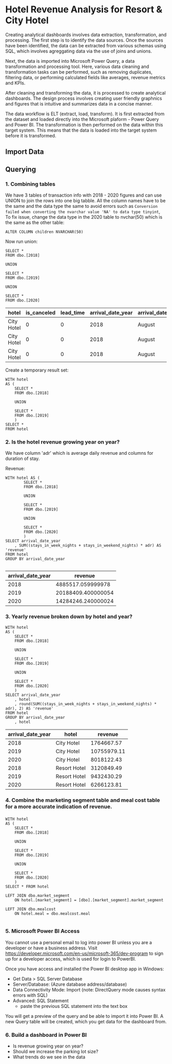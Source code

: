 # Hotel Revenue Analysis for Resort & City Hotel

Creating analytical dashboards involves data extraction, transformation, and processing. The first step is to identify the data sources. Once the sources have been identified, the data can be extracted from various schemas using SQL, which involves agreggating data via the use of joins and unions.

Next, the data is imported into Microsoft Power Query, a data transformation and processing tool. Here, various data cleaning and transformation tasks can be performed, such as removing duplicates, filtering data, or performing calculated fields like averages, revenue metrics and KPIs.

After cleaning and transforming the data, it is processed to create analytical dashboards. The design process involves creating user friendly graphnics and figures that is intuitive and summarizes data in a concise manner.

The data workflow is ELT (extract, load, transform). It is first extracted from the dataset and loaded directly into the Microsoft plaform - Power Query and Power BI. The transformation is then performed on the data within this target system. This means that the data is loaded into the target system before it is transformed.


## Import Data

## Querying

### 1. Combining tables ### 
We have 3 tables of transaction info with 2018 - 2020 figures and can use UNION to join the rows into one big tabble. All the column names have to be the same and the data type the same to avoid errors such as `Conversion failed when converting the nvarchar value 'NA' to data type tinyint`, 
` `
To fix issue, change the data type in the 2020 table to nvchar(50) which is the same as the other table: 
``` ALTER TABLE dbo.[2020]
ALTER COLUMN children NVARCHAR(50) 
```

Now run union: 
```
SELECT *
FROM dbo.[2018]

UNION

SELECT *
FROM dbo.[2019]

UNION

SELECT *
FROM dbo.[2020]

```
|hotel|is_canceled|lead_time|arrival_date_year|arrival_date_month|arrival_date_week_number|arrival_date_day_of_month|stays_in_weekend_nights|stays_in_week_nights|adults|children|babies|meal|country|market_segment|distribution_channel|is_repeated_guest|previous_cancellations|previous_bookings_not_canceled|reserved_room_type|assigned_room_type|booking_changes|deposit_type|agent|company|days_in_waiting_list|customer_type|adr|required_car_parking_spaces|total_of_special_requests|reservation_status|reservation_status_date|
|---|---|---|---|---|---|---|---|---|---|---|---|---|---|---|---|---|---|---|---|---|---|---|---|---|---|---|---|---|---|---|---|
|City Hotel|0|0|2018|August|31|1|0|1|2|0|0|BB|PRT|Direct|Direct|0|0|0|A|A|0|No Deposit|NULL|NULL|0|Transient|75|0|0|Check-Out|2018-08-02|
|City Hotel|0|0|2018|August|32|3|1|0|2|0|0|BB|PRT|Complementary|Direct|0|0|0|A|D|0|No Deposit|NULL|NULL|0|Transient|0|0|0|Check-Out|2018-08-04|
|City Hotel|0|0|2018|August|32|3|1|0|2|0|0|BB|PRT|Complementary|Direct|0|0|0|D|D|0|No Deposit|NULL|NULL|0|Transient|0|0|0|Check-Out|2018-08-04|


Create a temporary result set: 

```
WITH hotel
AS (
    SELECT *
    FROM dbo.[2018]
    
    UNION
    
    SELECT *
    FROM dbo.[2019]
    )
SELECT *
FROM hotel

```

### 2. Is the hotel revenue growing year on year? ### 

We have column 'adr' which is average daily revenue and columns for duration of stay. 

Revenue: 
``` 
WITH hotel AS (
        SELECT *
        FROM dbo.[2018]
        
        UNION
        
        SELECT *
        FROM dbo.[2019]
        
        UNION
        
        SELECT *
        FROM dbo.[2020]
        )
SELECT arrival_date_year
    , SUM((stays_in_week_nights + stays_in_weekend_nights) * adr) AS 'revenue'
FROM hotel
GROUP BY arrival_date_year


```


|arrival_date_year|revenue|
|---|---|
|2018|4885517.059999978|
|2019|20188409.400000054|
|2020|14284246.240000024|


### 3. Yearly revenue broken down by hotel and year? ### 

```
WITH hotel
AS (
    SELECT *
    FROM dbo.[2018]
    
    UNION
    
    SELECT *
    FROM dbo.[2019]
    
    UNION
    
    SELECT *
    FROM dbo.[2020]
    )
SELECT arrival_date_year
    , hotel
    , round(SUM((stays_in_week_nights + stays_in_weekend_nights) * adr), 2) AS 'revenue'
FROM hotel
GROUP BY arrival_date_year
    , hotel

```
|arrival_date_year|hotel|revenue|
|---|---|---|
|2018|City Hotel|1764667.57|
|2019|City Hotel|10755979.11|
|2020|City Hotel|8018122.43|
|2018|Resort Hotel|3120849.49|
|2019|Resort Hotel|9432430.29|
|2020|Resort Hotel|6266123.81|




### 4. Combine the marketing segment table and meal cost table for a more accurate indication of revenue.
###

```
WITH hotel
AS (
    SELECT *
    FROM dbo.[2018]
    
    UNION
    
    SELECT *
    FROM dbo.[2019]
    
    UNION
    
    SELECT *
    FROM dbo.[2020]
    )
SELECT * FROM hotel

LEFT JOIN dbo.market_segment
    ON hotel.[market_segment] = [dbo].[market_segment].market_segment

LEFT JOIN dbo.mealcost
    ON hotel.meal = dbo.mealcost.meal


```

### 5. Microsoft Power BI Access ###
You cannot use a personal email to log into power BI unless you are a developer or have a business address. Visit https://developer.microsoft.com/en-us/microsoft-365/dev-program to sign up for a developer access, which is used for login to PowerBI.

Once you have access and installed the Power BI desktop app in Windows: 

* Get Data > SQL Server Database
* Server/Database: (Azure database address/database)
* Data Connectivity Mode: Import (note: DirectQuery mode causes syntax errors with SQL)
* Advanced: SQL Statement 
    * paste the previous SQL statement into the text box

You will get a preview of the query and be able to import it into Power BI. A new Query table will be created, which you get data for the dashboard from.

### 6. Build a dashboard in Power BI ###

* Is revenue growing year on year?
* Should we increase the parking lot size?
* What trends do we see in the data

